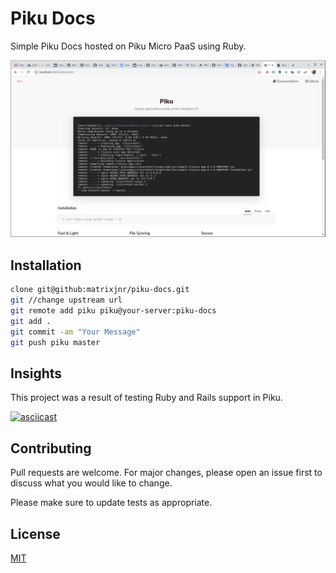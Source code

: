 # Piku Docs

Simple Piku Docs hosted on Piku Micro PaaS using Ruby.

![alt text](https://raw.githubusercontent.com/matrixjnr/piku-docs/master/images/scrt.png)

## Installation
```bash
clone git@github:matrixjnr/piku-docs.git
git //change upstream url
git remote add piku piku@your-server:piku-docs
git add .
git commit -am "Your Message"
git push piku master

```
## Insights
This project was a result of testing Ruby and Rails support in Piku.

[![asciicast](https://asciinema.org/a/292231.svg)](https://asciinema.org/a/292231)

## Contributing
Pull requests are welcome. For major changes, please open an issue first to discuss what you would like to change.

Please make sure to update tests as appropriate.

## License
[MIT](https://choosealicense.com/licenses/mit/)
